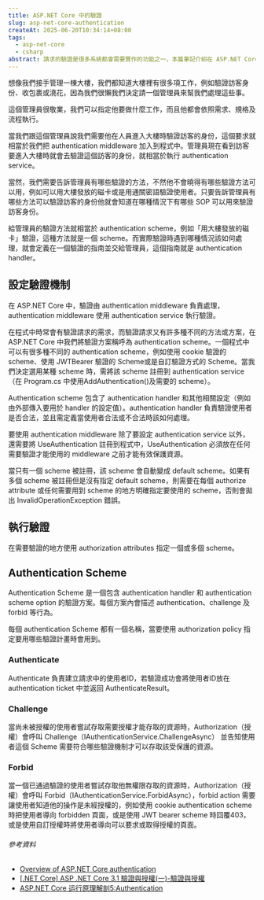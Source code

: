 ```yaml
---
title: ASP.NET Core 中的驗證
slug: asp-net-core-authentication
createAt: 2025-06-20T10:34:14+08:00
tags:
  - asp-net-core
  - csharp
abstract: 請求的驗證是很多系統都會需要實作的功能之一，本篇筆記介紹在 ASP.NET Core 中驗證的機制以及在驗證中各個角色的負責項目。本篇筆記會介紹 Authentication middleware、authentication scheme 及 authentication handler 之間的關係，以及 authentication handler 中 Authenticate、Challenge 及 Forbid 分別代表的意義以及觸發的時機。
---
```

想像我們接手管理一棟大樓，我們都知道大樓裡有很多項工作，例如驗證訪客身份、收包裹或澆花，因為我們很懶我們決定請一個管理員來幫我們處理這些事。

這個管理員很敬業，我們可以指定他要做什麼工作，而且他都會依照需求、規格及流程執行。

當我們跟這個管理員說我們需要他在人員進入大樓時驗證訪客的身份，這個要求就相當於我們把 authentication middleware 加入到程式中。管理員現在看到訪客要進入大樓時就會去驗證這個訪客的身份，就相當於執行 authentication service。

當然，我們需要告訴管理員有哪些驗證的方法，不然他不會曉得有哪些驗證方法可以用，例如可以用大樓發放的磁卡或是用通關密語驗證使用者。只要告訴管理員有哪些方法可以驗證訪客的身份他就會知道在哪種情況下有哪些 SOP 可以用來驗證訪客身份。

給管理員的驗證方法就相當於 authentication scheme，例如「用大樓發放的磁卡」驗證，這種方法就是一個 scheme。而實際驗證時遇到哪種情況該如何處理，就會定義在一個驗證的指南並交給管理員，這個指南就是 authentication handler。

## 設定驗證機制
在 ASP.NET Core 中，驗證由 authentication middleware 負責處理，authentication middleware 使用 authentication service 執行驗證。

在程式中時常會有驗證請求的需求，而驗證請求又有許多種不同的方法或方案，在 ASP.NET Core 中我們將驗證方案稱呼為 authentication scheme。一個程式中可以有很多種不同的 authentication scheme，例如使用 cookie 驗證的 scheme、使用 JWTBearer 驗證的 Scheme或是自訂驗證方式的 Scheme。當我們決定選用某種 scheme 時，需將該 scheme 註冊到 authentication service（在 Program.cs 中使用AddAuthentication()及需要的 scheme）。

Authentication scheme 包含了 authentication handler 和其他相關設定（例如由外部傳入要用於 handler 的設定值）。authentication handler 負責驗證使用者是否合法，並且需定義當使用者合法或不合法時該如何處理。

要使用 authentication middleware 除了要設定 authentication service 以外，還需要將 UseAuthentication 註冊到程式中，UseAuthentication 必須放在任何需要驗證才能使用的 middleware 之前才能有效保護資源。

當只有一個 scheme 被註冊，該 scheme 會自動變成 default scheme。如果有多個 scheme 被註冊但是沒有指定 default scheme，則需要在每個 authorize attribute 或任何需要用到 scheme 的地方明確指定要使用的 scheme，否則會拋出 InvalidOperationException 錯誤。

## 執行驗證
在需要驗證的地方使用 authorization attributes 指定一個或多個 scheme。

## Authentication Scheme
Authentication Scheme 是一個包含 authentication handler 和 authentication scheme option 的驗證方案。每個方案內會描述 authentication、challenge 及 forbid 等行為。 

每個 authentication Scheme 都有一個名稱，當要使用 authorization policy 指定要用哪些驗證計畫時會用到。

### Authenticate
Authenticate 負責建立請求中的使用者ID，若驗證成功會將使用者ID放在 authentication ticket 中並返回 AuthenticateResult。

### Challenge
當尚未被授權的使用者嘗試存取需要授權才能存取的資源時，Authorization（授權）會呼叫 Challenge（IAuthenticationService.ChallengeAsync） 並告知使用者這個 Scheme 需要符合哪些驗證機制才可以存取該受保護的資源。

### Forbid
當一個已通過驗證的使用者嘗試存取他無權限存取的資源時，Authorization（授權）會呼叫 Forbid（IAuthenticationService.ForbidAsync），forbid action 需要讓使用者知道他的操作是未經授權的，例如使用 cookie authentication scheme 時把使用者導向 forbidden 頁面，或是使用 JWT bearer scheme 時回覆403，或是使用自訂授權時將使用者導向可以要求或取得授權的頁面。

###### 參考資料
- [Overview of ASP.NET Core authentication](https://learn.microsoft.com/en-us/aspnet/core/security/authentication/?view=aspnetcore-9.0)
- [[.NET Core] ASP .NET Core 3.1 驗證與授權(一)-驗證與授權](https://blog.tigernaxo.com/posts/dotnet/startup-auth/auth_guild_1/)
- [ASP.NET Core 运行原理解剖5:Authentication](https://www.cnblogs.com/RainingNight/p/authentication-in-asp-net-core.html#authenticationhttpcontextextensions)